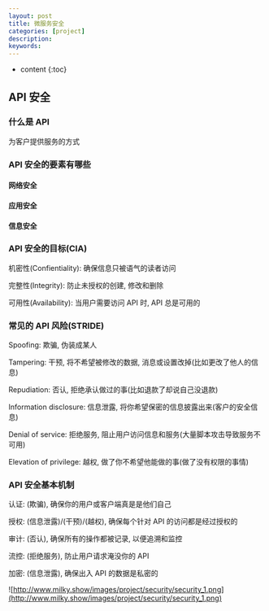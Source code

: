 ```yaml
---
layout: post
title: 微服务安全
categories: [project]
description: 
keywords: 
---
```


* content
{:toc}


## API 安全

### 什么是 API

为客户提供服务的方式

### API 安全的要素有哪些

#### 网络安全

#### 应用安全

#### 信息安全

### API 安全的目标(CIA)

机密性(Confientiality): 确保信息只被语气的读者访问

完整性(Integrity): 防止未授权的创建, 修改和删除

可用性(Availability): 当用户需要访问 API 时, API 总是可用的

### 常见的 API 风险(STRIDE)

Spoofing: 欺骗, 伪装成某人

Tampering: 干预, 将不希望被修改的数据, 消息或设置改掉(比如更改了他人的信息)

Repudiation: 否认, 拒绝承认做过的事(比如退款了却说自己没退款)

Information disclosure: 信息泄露, 将你希望保密的信息披露出来(客户的安全信息)

Denial of service: 拒绝服务, 阻止用户访问信息和服务(大量脚本攻击导致服务不可用)

Elevation of privilege: 越权, 做了你不希望他能做的事(做了没有权限的事情)

### API 安全基本机制

认证: (欺骗), 确保你的用户或客户端真是是他们自己

授权: (信息泄露)/(干预)/(越权), 确保每个针对 API 的访问都是经过授权的

审计: (否认), 确保所有的操作都被记录, 以便追溯和监控

流控: (拒绝服务), 防止用户请求淹没你的 API

加密: (信息泄露), 确保出入 API 的数据是私密的

![http://www.milky.show/images/project/security/security_1.png](http://www.milky.show/images/project/security/security_1.png)